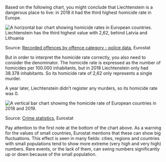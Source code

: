 Based on the following chart, you might conclude that Liechtenstein is a dangerous place to live: in 2018 it had the third highest homicide rate in Europe.

![A horizontal bar chart showing homicide rates in European countries. Liechtenstein has the third highest value with 2,62, behind Latvia and Lithuania](More%20pitfalls%20in%20statistics%20980beb010f984cd49c83ec8dab6dae6e/homicide-rate-countries.png)

Source: [Recorded offences by offence category - police data](https://ec.europa.eu/eurostat/databrowser/bookmark/940b75f0-56a0-4dd7-9f7e-afbd58b589a5?lang=en), Eurostat

But in order to interpret the homicide rate correctly, you also need to consider the denominator. The homicide rate is expressed as the number of homicides per 100.000 inhabitants, but in 2018 Liechtenstein only had 38.378 inhabitants. So its homicide rate of 2,62 only represents a single murder.

A year later, Liechtenstein didn’t register any murders, so its homicide rate was 0.

![A vertical bar chart showing the homicide rate of European countries in 2018 and 2019.](More%20pitfalls%20in%20statistics%20980beb010f984cd49c83ec8dab6dae6e/Intentional_homicide_2018_and_2019_police-recorded_offences_per_100_000_inhabitants.png)

Source: [Crime statistics](https://ec.europa.eu/eurostat/statistics-explained/index.php?title=Crime_statistics), Eurostat

Pay attention to the first note at the bottom of the chart above. As a warning for the values of small countries, Eurostat mentions that these can show big fluctuations. This effect is seen in many fields: cities, regions and countries with small populations tend to show more extreme (very high and very high) numbers. Rare events, or the lack of them, can swing numbers significantly up or down because of the small population.